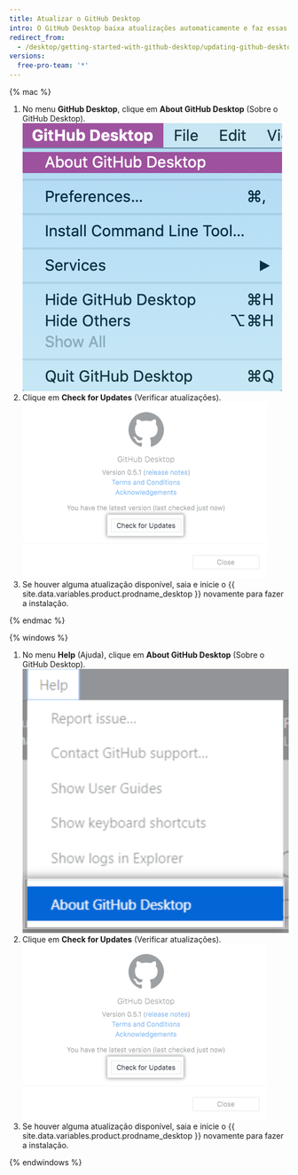 ```yaml
---
title: Atualizar o GitHub Desktop
intro: O GitHub Desktop baixa atualizações automaticamente e faz essas atualizações quando você o reinicia. Também é possível verificar as atualizações manualmente.
redirect_from:
  - /desktop/getting-started-with-github-desktop/updating-github-desktop
versions:
  free-pro-team: '*'
---
```


{% mac %}

1. No menu **GitHub Desktop**, clique em **About GitHub Desktop** (Sobre o GitHub Desktop). ![Opção de menu Sobre o GitHub Desktop](/assets/images/help/desktop/desktop-menu-about-desktop-mac.png)
2. Clique em **Check for Updates** (Verificar atualizações). ![Botão Check for Updates (Verificar atualizações)](/assets/images/help/desktop/check-for-updates.png)
3. Se houver alguma atualização disponível, saia e inicie o {{ site.data.variables.product.prodname_desktop }} novamente para fazer a instalação.

{% endmac %}

{% windows %}

1. No menu **Help** (Ajuda), clique em **About GitHub Desktop** (Sobre o GitHub Desktop). ![Opção de menu Sobre o GitHub Desktop](/assets/images/help/desktop/help-about-desktop-win.png)
2. Clique em **Check for Updates** (Verificar atualizações). ![Botão Check for Updates (Verificar atualizações)](/assets/images/help/desktop/check-for-updates.png)
3. Se houver alguma atualização disponível, saia e inicie o {{ site.data.variables.product.prodname_desktop }} novamente para fazer a instalação.

{% endwindows %}
